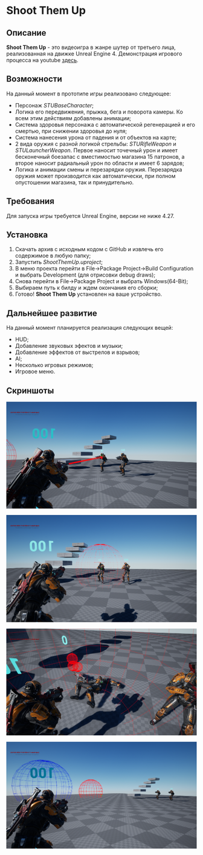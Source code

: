 # Shoot Them Up

## Описание
**Shoot Them Up** - это видеоигра в жанре шутер от третьего лица, реализованная на движке Unreal Engine 4. Демонстрация игрового процесса на youtube [здесь](https://youtu.be/FacBsjdtuZI?si=oemIFsBHJN4ODlGE). 

## Возможности
На данный момент в прототипе игры реализовано следующее:
* Персонаж *STUBaseCharacter*;
* Логика его передвижения, прыжка, бега и поворота камеры. Ко всем этим действиям добавлены анимации;
* Система здоровья персонажа с автоматической регенерацией и его смертью, при снижении здоровья до нуля;
* Система нанесения урона от падения и от объектов на карте;
* 2 вида оружия с разной логикой стрельбы: *STURifleWeapon* и *STULauncherWeapon*. Первое наносит точечный урон и имеет бесконечный боезапас с вместимостью магазина 15 патронов, а второе наносит радиальный урон по области и имеет 6 зарядов;
* Логика и анимации смены и перезарядки оружия. Перезарядка оружия может производится как автоматически, при полном опустошении магазина, так и принудительно.
  
## Требования
Для запуска игры требуется Unreal Engine, версии не ниже 4.27.

## Установка
1) Скачать архив с исходным кодом с GitHub и извлечь его содержимое в любую папку;
2) Запустить *ShootThemUp.uproject*;
3) В меню проекта перейти в File->Package Project->Build Configuration и выбрать Development (для отрисовки debug draws);
4) Снова перейти в File->Package Project и выбрать Windows(64-Bit);
5) Выбираем путь к билду и ждем окончания его сборки; 
6) Готово! **Shoot Them Up** установлен на ваше устройство.

## Дальнейшее развитие
На данный момент планируется реализация следующих вещей:
* HUD;
* Добавление звуковых эфектов и музыки;
* Добавление эффектов от выстрелов и взрывов;
* AI;
* Несколько игровых режимов;
* Игровое меню.

## Скриншоты
![screenshot](https://github.com/Biryuk666/game-ShootThemUp/blob/main/Screenshots/Screenshot_1.png)

![screenshot](https://github.com/Biryuk666/game-ShootThemUp/blob/main/Screenshots/Screenshot_2.png)

![screenshot](https://github.com/Biryuk666/game-ShootThemUp/blob/main/Screenshots/Screenshot_3.png)

![screenshot](https://github.com/Biryuk666/game-ShootThemUp/blob/main/Screenshots/Screenshot_4.png)